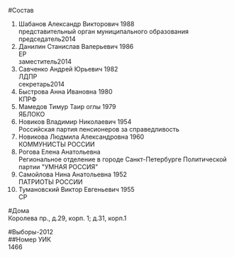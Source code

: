 #Состав  
1. Шабанов Александр Викторович 1988  
    представительный орган муниципального образования  
    председатель2014  
2. Данилин Станислав Валерьевич 1986  
    ЕР  
    заместитель2014  
3. Савченко Андрей Юрьевич 1982  
    ЛДПР  
    секретарь2014  
4. Быстрова Анна Ивановна 1980  
    КПРФ  
5. Мамедов Тимур Таир оглы 1979  
    ЯБЛОКО  
6. Новиков Владимир Николаевич 1954  
    Российская партия пенсионеров за справедливость  
7. Новикова Людмила Александровна 1960  
    КОММУНИСТЫ РОССИИ  
8. Рогова Елена Анатольевна  
    Региональное отделение в городе Санкт-Петербурге Политической партии "УМНАЯ РОССИЯ"  
9. Самойлова Нина Анатольевна 1952  
    ПАТРИОТЫ РОССИИ  
10. Тумановский Виктор Евгеньевич 1955  
    СР  
  
#Дома  
Королева пр., д.29, корп. 1; д.31, корп.1  
  
#Выборы-2012  
##Номер УИК  
1466  

